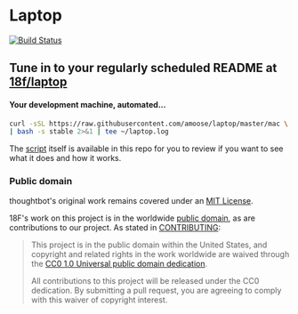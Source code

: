 Laptop
======
[![Build Status](https://travis-ci.org/amoose/laptop.svg)](https://travis-ci.org/amoose/laptop)

## Tune in to your regularly scheduled README at [18f/laptop](https://github.com/18F/laptop#readme)


#### Your development machine, automated...

```sh
curl -sSL https://raw.githubusercontent.com/amoose/laptop/master/mac \
| bash -s stable 2>&1 | tee ~/laptop.log
```
The [script](https://github.com/amoose/laptop/blob/master/mac) itself is
available in this repo for you to review if you want to see what it does
and how it works.

### Public domain

thoughtbot's original work remains covered under an [MIT License](https://github.com/thoughtbot/laptop/blob/c997c4fb5a986b22d6c53214d8f219600a4561ee/LICENSE).

18F's work on this project is in the worldwide [public domain](LICENSE.md), as are contributions to our project. As stated in [CONTRIBUTING](CONTRIBUTING.md):

> This project is in the public domain within the United States, and copyright and related rights in the work worldwide are waived through the [CC0 1.0 Universal public domain dedication](https://creativecommons.org/publicdomain/zero/1.0/).
>
> All contributions to this project will be released under the CC0 dedication. By submitting a pull request, you are agreeing to comply with this waiver of copyright interest.
